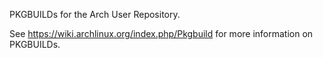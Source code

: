 PKGBUILDs for the Arch User Repository.

See https://wiki.archlinux.org/index.php/Pkgbuild for more information on PKGBUILDs.
